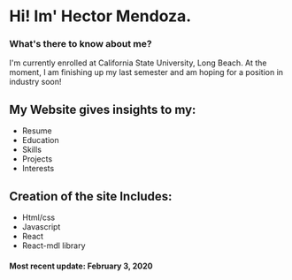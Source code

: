 # Hi! Im' Hector Mendoza.
 
### What's there to know about me?
I'm currently enrolled at California State University, Long Beach. At the moment, I am finishing up my last semester and am hoping for a position in industry soon!

## My Website gives insights to my:
- Resume
- Education
- Skills
- Projects
- Interests

## Creation of the site Includes:
- Html/css
- Javascript
- React
- React-mdl library

#### Most recent update: **February 3, 2020**


